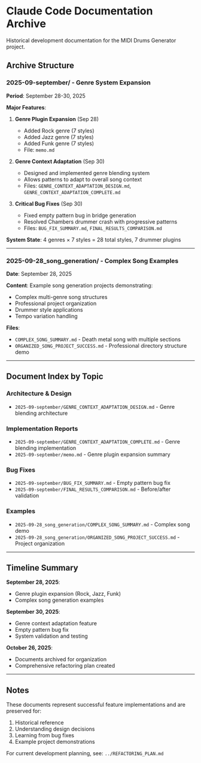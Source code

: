 # Claude Code Documentation Archive

Historical development documentation for the MIDI Drums Generator project.

## Archive Structure

### 2025-09-september/ - Genre System Expansion
**Period**: September 28-30, 2025

**Major Features**:
1. **Genre Plugin Expansion** (Sep 28)
   - Added Rock genre (7 styles)
   - Added Jazz genre (7 styles)
   - Added Funk genre (7 styles)
   - File: `memo.md`

2. **Genre Context Adaptation** (Sep 30)
   - Designed and implemented genre blending system
   - Allows patterns to adapt to overall song context
   - Files: `GENRE_CONTEXT_ADAPTATION_DESIGN.md`, `GENRE_CONTEXT_ADAPTATION_COMPLETE.md`

3. **Critical Bug Fixes** (Sep 30)
   - Fixed empty pattern bug in bridge generation
   - Resolved Chambers drummer crash with progressive patterns
   - Files: `BUG_FIX_SUMMARY.md`, `FINAL_RESULTS_COMPARISON.md`

**System State**: 4 genres × 7 styles = 28 total styles, 7 drummer plugins

---

### 2025-09-28_song_generation/ - Complex Song Examples
**Date**: September 28, 2025

**Content**: Example song generation projects demonstrating:
- Complex multi-genre song structures
- Professional project organization
- Drummer style applications
- Tempo variation handling

**Files**:
- `COMPLEX_SONG_SUMMARY.md` - Death metal song with multiple sections
- `ORGANIZED_SONG_PROJECT_SUCCESS.md` - Professional directory structure demo

---

## Document Index by Topic

### Architecture & Design
- `2025-09-september/GENRE_CONTEXT_ADAPTATION_DESIGN.md` - Genre blending architecture

### Implementation Reports
- `2025-09-september/GENRE_CONTEXT_ADAPTATION_COMPLETE.md` - Genre blending implementation
- `2025-09-september/memo.md` - Genre plugin expansion summary

### Bug Fixes
- `2025-09-september/BUG_FIX_SUMMARY.md` - Empty pattern bug fix
- `2025-09-september/FINAL_RESULTS_COMPARISON.md` - Before/after validation

### Examples
- `2025-09-28_song_generation/COMPLEX_SONG_SUMMARY.md` - Complex song demo
- `2025-09-28_song_generation/ORGANIZED_SONG_PROJECT_SUCCESS.md` - Project organization

---

## Timeline Summary

**September 28, 2025**:
- Genre plugin expansion (Rock, Jazz, Funk)
- Complex song generation examples

**September 30, 2025**:
- Genre context adaptation feature
- Empty pattern bug fix
- System validation and testing

**October 26, 2025**:
- Documents archived for organization
- Comprehensive refactoring plan created

---

## Notes

These documents represent successful feature implementations and are preserved for:
1. Historical reference
2. Understanding design decisions
3. Learning from bug fixes
4. Example project demonstrations

For current development planning, see: `../REFACTORING_PLAN.md`
